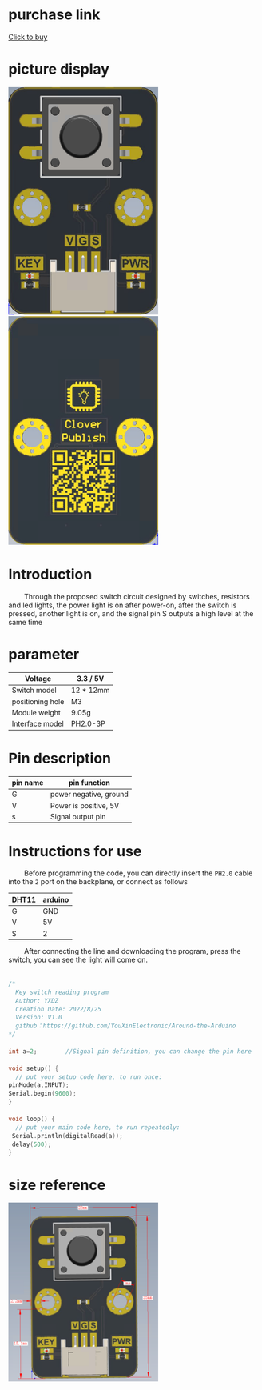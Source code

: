 # purchase link

[Click to buy]()

# picture display

<img src="https://raw.githubusercontent.com/YouXinElectronic/Around-the-Arduino/main/KeyModule/image/top.jpg " width="300"><img src="https://raw.githubusercontent.com/YouXinElectronic/Around-the-Arduino/main/KeyModule/image/bottom.jpg" width="300">

# Introduction
&nbsp;&nbsp;&nbsp;&nbsp;&nbsp;&nbsp;&nbsp;
Through the proposed switch circuit designed by switches, resistors and led lights, the power light is on after power-on, after the switch is pressed, another light is on, and the signal pin S outputs a high level at the same time

# parameter
| Voltage | 3.3 / 5V |
|--|--|
| Switch model | 12 * 12mm |
| positioning hole | M3 |
| Module weight | 9.05g |
| Interface model | PH2.0-3P |

# Pin description

| pin name | pin function |
|--|--|
| G | power negative, ground |
| V | Power is positive, 5V |
| s | Signal output pin |


# Instructions for use
&nbsp;&nbsp;&nbsp;&nbsp;&nbsp;&nbsp;&nbsp;
Before programming the code, you can directly insert the `PH2.0` cable into the `2` port on the backplane, or connect as follows

| DHT11 | arduino |
|--|--|
| G | GND |
| V | 5V |
| S | 2 |

&nbsp;&nbsp;&nbsp;&nbsp;&nbsp;&nbsp;&nbsp;
After connecting the line and downloading the program, press the switch, you can see the light will come on.

```cpp

/*
  Key switch reading program
  Author: YXDZ
  Creation Date: 2022/8/25
  Version: V1.0
  github：https://github.com/YouXinElectronic/Around-the-Arduino
*/

int a=2;        //Signal pin definition, you can change the pin here
 
void setup() {
  // put your setup code here, to run once:
pinMode(a,INPUT);
Serial.begin(9600);  
}

void loop() {
  // put your main code here, to run repeatedly:
 Serial.println(digitalRead(a)); 
 delay(500);
}


```

# size reference

<img src="https://raw.githubusercontent.com/YouXinElectronic/Around-the-Arduino/main/KeyModule/image/Dimensions.jpg" width="300">
